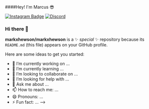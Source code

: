 ####Hey! I'm Marcus 😎

[![Instagram Badge](https://img.shields.io/badge/-Instagram-e4405f?style=flat-square&logo=Instagram&logoColor=white)](https://www.instagram.com/markxhewson)
[![Discord](https://img.shields.io/badge/Discord-Join!-6a0dad)](marcuz#9158)


### Hi there 👋

**markxhewson/markxhewson** is a ✨ _special_ ✨ repository because its `README.md` (this file) appears on your GitHub profile.

Here are some ideas to get you started:

- 🔭 I’m currently working on ...
- 🌱 I’m currently learning ...
- 👯 I’m looking to collaborate on ...
- 🤔 I’m looking for help with ...
- 💬 Ask me about ...
- 📫 How to reach me: ...
- 😄 Pronouns: ...
- ⚡ Fun fact: ...
-->
